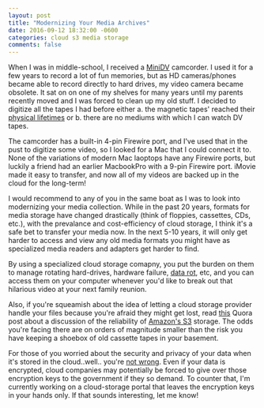 ```yaml
---
layout: post
title: "Modernizing Your Media Archives"
date: 2016-09-12 18:32:00 -0600
categories: cloud s3 media storage
comments: false
---
```


When I was in middle-school, I received a [MiniDV][minidv] camcorder. I used it
for a few years to record a lot of fun memories, but as HD cameras/phones
became able to record directly to hard drives, my video camera became obsolete.
It sat on on one of my shelves for many years until my parents recently moved
and I was forced to clean up my old stuff. I decided to digitize all the tapes
I had before either a. the magnetic tapes' reached their [physical
lifetimes][life] or b. there are no mediums with which I can watch DV tapes. 

The camcorder has a built-in 4-pin Firewire port, and I've used that in the
pust to digitize some video, so I looked for a Mac that I could connect it to.
None of the variations of modern Mac laoptops have any Firewire ports, but
luckily a friend had an earlier MacbookPro with a 9-pin Firewire port. iMovie
made it easy to transfer, and now all of my videos are backed up in the cloud
for the long-term! 

I would recommend to any of you in the same boat as I was to look into modernizing your
media collection. While in the past 20 years, formats for media
storage have changed drastically (think of floppies, cassettes, CDs, etc.),
with the prevalance and cost-efficiency of cloud storage, I think it's a safe
bet to transfer your media now. In the next 5-10 years, it will only get harder
to access and view any old media formats you might have as specialized media
readers and adapters get harder to find.

By using a specialized cloud storage comapny, you put the burden on them to
manage rotating hard-drives, hardware failure, [data rot][data], etc, and you
can access them on your computer whenever you'd like to break out that hilarious
video at your next family reunion.

Also, if you're squeamish about the idea of letting a cloud storage provider
handle your files because you're afraid they might get lost, read [this][quora] Quora
post about a discussion of the reliability of [Amazon's S3][s3] storage. The
odds you're facing there are on orders of magnitude smaller than the risk you
have keeping a shoebox of old cassette tapes in your basement.

For those of you worried about the security and privacy of your data when it's
stored in the cloud..well.. you're [not wrong][lavabit]. Even if your data is
encrypted, cloud companies may potentially be forced to give over those
encryption keys to the government if they so demand. To counter that, I'm
currently working on a cloud-storage portal that leaves the encryption keys in
your hands only. If that sounds interesting, let me know!

[minidv]: https://en.wikipedia.org/wiki/DV#Magnetic_tape
[life]: https://www.clir.org/pubs/reports/pub54/4life_expectancy.html
[data]: https://en.wikipedia.org/wiki/Data_degradation
[quora]: https://www.quora.com/Has-anyone-actually-ever-lost-data-using-Amazon-S3-reduced-redundancy-option
[lavabit]: https://en.wikipedia.org/wiki/Lavabit#Connection_to_Edward_Snowden
[s3]: https://aws.amazon.com/s3/
